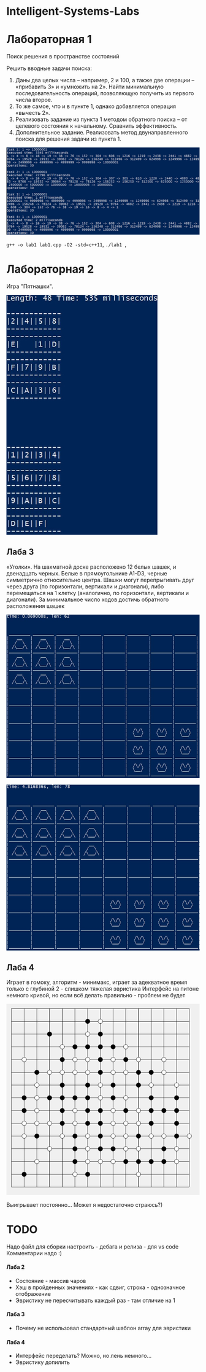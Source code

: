 # Intelligent-Systems-Labs

# Лабораторная 1

Поиск решения в пространстве состояний

Решить вводные задачи поиска:

1) Даны два целых числа – например, 2 и 100, а также две операции – «прибавить 3» и «умножить на 2». Найти минимальную последовательность операций, позволяющую получить из первого числа второе.
2) То же самое, что и в пункте 1, однако добавляется операция «вычесть 2».
3) Реализовать задание из пункта 1 методом обратного поиска – от целевого состояния к начальному. Сравнить эффективность.
4) Дополнительное задание. Реализовать метод двунаправленного поиска для решения задачи из пункта 1.

![Лабораторная 1]( docs/img/lab1.jpg)

`g++ -o lab1 lab1.cpp -O2 -std=c++11`, `./lab1 `, 

# Лабораторная 2

Игра "Пятнашки".


![Лабораторная 2]( docs/img/lab2.png)

## Лаба 3
«Уголки». На шахматной доске расположено 12 белых шашек, и двенадцать черных.
Белые в прямоугольнике A1-D3, черные симметрично относительно центра. Шашки
могут перепрыгивать друг через друга (по горизонтали, вертикали и диагонали), либо перемещаться на 1 клетку (аналогично, по горизонтали, вертикали и диагонали). За минимальное число ходов достичь обратного расположения шашек

![Лабораторная 3 3x3]( docs/img/lab3_3x3.jpg)

![Лабораторная 3 3x4]( docs/img/lab3_3x4.jpg)



## Лаба 4
Играет в гомоку, алгоритм - минимакс, играет за адекватное время только с глубиной 2 - слишком тяжелая эвристика
Интерфейс на питоне немного кривой, но если всё делать правильно - проблем не будет


![Лабораторная 4]( docs/img/lab4.jpg)

Выигрывает постоянно...
Может я недостаточно страюсь?)


# TODO
Надо файл для сборки настроить - дебага и релиза - для vs code
Комментарии надо :)
#### Лаба 2 
- Состояние - массив чаров
- Хэш в пройденных значениях - как сдвиг, строка - однозначное отображение
- Эвристику не пересчитывать каждый раз - там отличие на 1

#### Лаба 3
- Почему не использовал стандартный шаблон array для эвристики

#### Лаба 4
- Интерфейс переделать? Можно, но лень немного...
- Эвристику допилить